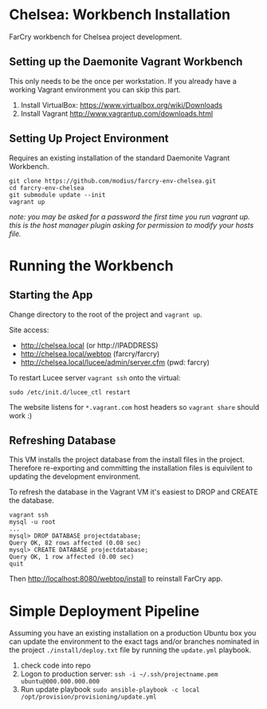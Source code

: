 # Chelsea: Workbench Installation

FarCry workbench for Chelsea project development.

## Setting up the Daemonite Vagrant Workbench

This only needs to be the once per workstation. If you already have a working Vagrant environment you can skip this part.

1.  Install VirtualBox: https://www.virtualbox.org/wiki/Downloads
2.  Install Vagrant http://www.vagrantup.com/downloads.html


## Setting Up Project Environment

Requires an existing installation of the standard Daemonite Vagrant Workbench.

    git clone https://github.com/modius/farcry-env-chelsea.git
    cd farcry-env-chelsea
    git submodule update --init
    vagrant up

_note: you may be asked for a password the first time you run vagrant up. this is the host manager plugin asking for permission to modify your hosts file._

# Running the Workbench

## Starting the App 

Change directory to the root of the project and `vagrant up`.  

Site access:

- http://chelsea.local (or http://IPADDRESS)
- http://chelsea.local/webtop (farcry/farcry)
- http://chelsea.local/lucee/admin/server.cfm (pwd: farcry)

To restart Lucee server `vagrant ssh` onto the virtual:

```
sudo /etc/init.d/lucee_ctl restart
```

The website listens for `*.vagrant.com` host headers so `vagrant share` should work :)

## Refreshing Database

This VM installs the project database from the install files in the project.
Therefore re-exporting and committing the installation files is equivilent to
updating the development environment.

To refresh the database in the Vagrant VM it's easiest to DROP and CREATE the database.

```
vagrant ssh
mysql -u root
...
mysql> DROP DATABASE projectdatabase;
Query OK, 82 rows affected (0.08 sec)
mysql> CREATE DATABASE projectdatabase;
Query OK, 1 row affected (0.00 sec)
quit
```

Then <http://localhost:8080/webtop/install> to reinstall FarCry app.


# Simple Deployment Pipeline

Assuming you have an existing installation on a production Ubuntu box you can update the environment to the exact tags and/or branches nominated in the project `./install/deploy.txt` file by running the `update.yml` playbook.

1.  check code into repo
2.  Logon to production server:
    `ssh -i ~/.ssh/projectname.pem ubuntu@000.000.000.000`
3.  Run update playbook
    `sudo ansible-playbook -c local /opt/provision/provisioning/update.yml`


